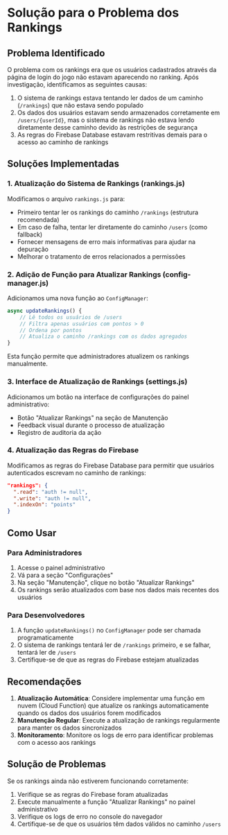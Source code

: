 # Solução para o Problema dos Rankings

## Problema Identificado

O problema com os rankings era que os usuários cadastrados através da página de login do jogo não estavam aparecendo no ranking. Após investigação, identificamos as seguintes causas:

1. O sistema de rankings estava tentando ler dados de um caminho (`/rankings`) que não estava sendo populado
2. Os dados dos usuários estavam sendo armazenados corretamente em `/users/{userId}`, mas o sistema de rankings não estava lendo diretamente desse caminho devido às restrições de segurança
3. As regras do Firebase Database estavam restritivas demais para o acesso ao caminho de rankings

## Soluções Implementadas

### 1. Atualização do Sistema de Rankings (rankings.js)

Modificamos o arquivo `rankings.js` para:

- Primeiro tentar ler os rankings do caminho `/rankings` (estrutura recomendada)
- Em caso de falha, tentar ler diretamente do caminho `/users` (como fallback)
- Fornecer mensagens de erro mais informativas para ajudar na depuração
- Melhorar o tratamento de erros relacionados a permissões

### 2. Adição de Função para Atualizar Rankings (config-manager.js)

Adicionamos uma nova função ao `ConfigManager`:

```javascript
async updateRankings() {
    // Lê todos os usuários de /users
    // Filtra apenas usuários com pontos > 0
    // Ordena por pontos
    // Atualiza o caminho /rankings com os dados agregados
}
```

Esta função permite que administradores atualizem os rankings manualmente.

### 3. Interface de Atualização de Rankings (settings.js)

Adicionamos um botão na interface de configurações do painel administrativo:

- Botão "Atualizar Rankings" na seção de Manutenção
- Feedback visual durante o processo de atualização
- Registro de auditoria da ação

### 4. Atualização das Regras do Firebase

Modificamos as regras do Firebase Database para permitir que usuários autenticados escrevam no caminho de rankings:

```json
"rankings": {
  ".read": "auth != null",
  ".write": "auth != null",
  ".indexOn": "points"
}
```

## Como Usar

### Para Administradores

1. Acesse o painel administrativo
2. Vá para a seção "Configurações"
3. Na seção "Manutenção", clique no botão "Atualizar Rankings"
4. Os rankings serão atualizados com base nos dados mais recentes dos usuários

### Para Desenvolvedores

1. A função `updateRankings()` no `ConfigManager` pode ser chamada programaticamente
2. O sistema de rankings tentará ler de `/rankings` primeiro, e se falhar, tentará ler de `/users`
3. Certifique-se de que as regras do Firebase estejam atualizadas

## Recomendações

1. **Atualização Automática**: Considere implementar uma função em nuvem (Cloud Function) que atualize os rankings automaticamente quando os dados dos usuários forem modificados
2. **Manutenção Regular**: Execute a atualização de rankings regularmente para manter os dados sincronizados
3. **Monitoramento**: Monitore os logs de erro para identificar problemas com o acesso aos rankings

## Solução de Problemas

Se os rankings ainda não estiverem funcionando corretamente:

1. Verifique se as regras do Firebase foram atualizadas
2. Execute manualmente a função "Atualizar Rankings" no painel administrativo
3. Verifique os logs de erro no console do navegador
4. Certifique-se de que os usuários têm dados válidos no caminho `/users`